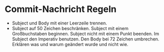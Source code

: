 Commit-Nachricht Regeln
=======================

- Subject und Body mit einer Leerzeile trennen.
- Subject auf 50 Zeichen beschränken.
Subject mit einem Großbuchstaben beginnen.
Subject nicht mit einem Punkt beenden.
Im Subject den Imperativ benutzen.
Den Body bei 72 Zeichen umbrechen.
Erklären was und warum geändert wurde und nicht wie.